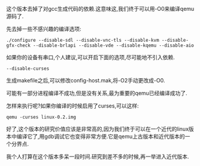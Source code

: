 这个版本去掉了对gcc生成代码的依赖.这意味这,我们终于可以用-O0来编译qemu源码了.

先去掉一些不感兴趣的编译选项:

```shell
./configure --disable-sdl --disable-vnc-tls --disable-kvm --disable-gfx-check --disable-brlapi --disable-vde --disable-kqemu --disable-aio
```

如果你的设备有串口,个人建议,可以开启下面的选项,尽可能地不引入依赖.

```shell
--disable-curses
```

生成makefile之后,可以修改config-host.mak,将-O2手动更改成-O0.

可能有一部分进程编译不成功,但是没有关系,最为重要的qemu已经编译成功了.

怎样来执行呢?如果你编译的时候启用了curses,可以这样:

```shell
qemu -curses linux-0.2.img
```



好了,这个版本的研究价值应该是非常高的,因为我们终于可以在一个近代的linux版本中编译它了,用gdb调试它也变得非常方便.它是qemu上古版本和近代版本的一个分界点.



我个人打算在这个版本多呆一段时间.研究到差不多的时候,再一举进入近代版本.
